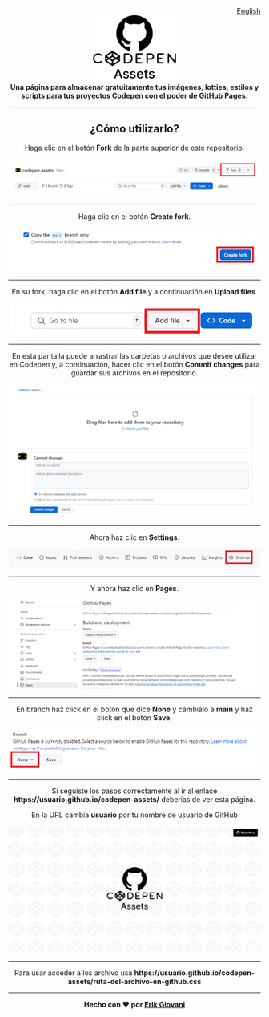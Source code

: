 <div align="right">
<a href="./README.md">English</a>

</div>

<div align="center">
    <picture>
        <source media="(prefers-color-scheme: dark)" srcset="./repo/logo-dark.png">
        <img width="33%" alt="Codepen Assets" src="./repo/logo.png">
    </picture>
</div>

<div align="center">
    <b>Una página para almacenar gratuitamente tus imágenes, lotties, estilos y scripts para tus proyectos Codepen con el poder de GitHub Pages.</b>
</div
iv>

---

<div align="center">
    <h2>¿Cómo utilizarlo?</h2>
    <p>Haga clic en el botón <b>Fork</b> de la parte superior de este repositorio.</p>
    <img src="./repo/1.png">
</div>

---

<div align="center">
    <p>Haga clic en el botón <b>Create fork</b>.</p>
    <img src="./repo/2.png">
</div>

---

<div align="center">
    <p>En su fork, haga clic en el botón <b>Add file</b> y a continuación en <b>Upload files</b>.</p>
    <img src="./repo/3.png">
</div>

---

<div align="center">
    <p>En esta pantalla puede arrastrar las carpetas o archivos que desee utilizar en Codepen y, a continuación, hacer clic en el botón <b>Commit changes</b> para guardar sus archivos en el repositorio.</p>
    <img src="./repo/4.png">
</div>

---

<div align="center">
    <p>Ahora haz clic en <b>Settings</b>.</p>
    <img src="./repo/5.png">
</div>

---

<div align="center">
    <p>Y ahora haz clic en <b>Pages</b>.</p>
    <img src="./repo/6.png">
</div>

---

<div align="center">
    <p>En branch haz click en el botón que dice <b>None</b> y cámbialo a <b>main</b> y haz click en el botón <b>Save</b>.</p>
    <img src="./repo/7.png">
</div>

---

<div align="center">
    <p>Si seguiste los pasos correctamente al ir al enlace <b>https://usuario.github.io/codepen-assets/</b> deberías de ver esta página.</p>
    <p>En la URL cambia <b>usuario</b> por tu nombre de usuario de GitHub</p>
    <img src="./repo/8.png">
</div>

---

<div align="center">
    <p>Para usar acceder a los archivo usa <b>https://usuario.github.io/codepen-assets/ruta-del-archivo-en-github.css</b></p>
</div>

---

<div align="center">
    <b>Hecho con ❤ por <a href="https://github.com/erikgiovani">Erik Giovani</a></b>
</div>
